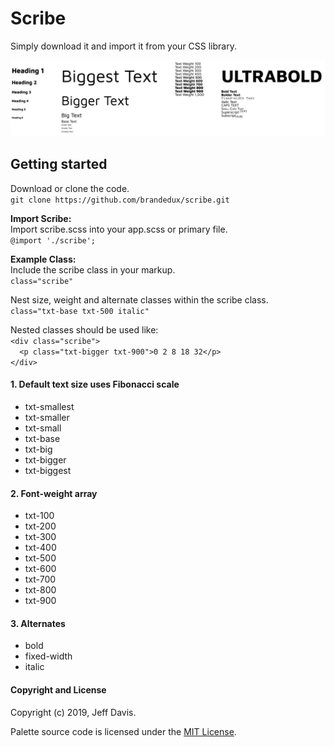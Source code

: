 # Scribe
Simply download it and import it from your CSS library.

<img src="scribe-example.png" />

## Getting started
Download or clone the code.<br /> 
```git clone https://github.com/brandedux/scribe.git```

**Import Scribe:**<br /> 
Import scribe.scss into your app.scss or primary file.<br /> 
```@import './scribe';```

**Example Class:**<br />
Include the scribe class in your markup.<br />
```class="scribe"```

Nest size, weight and alternate classes within the scribe class.<br /> 
```class="txt-base txt-500 italic"```

Nested classes should be used like:<br />
```<div class="scribe">```<br />
```  <p class="txt-bigger txt-900">0 2 8 18 32</p>```<br />
```</div>```<br />

#### 1. Default text size uses Fibonacci scale
* txt-smallest
* txt-smaller
* txt-small
* txt-base
* txt-big
* txt-bigger
* txt-biggest

#### 2. Font-weight array
* txt-100
* txt-200
* txt-300
* txt-400
* txt-500
* txt-600
* txt-700
* txt-800
* txt-900

#### 3. Alternates
* bold
* fixed-width
* italic


#### Copyright and License
Copyright (c) 2019, Jeff Davis.

Palette source code is licensed under the [MIT License](LICENSE).
